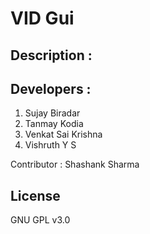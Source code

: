 # VID Gui

## Description :

## Developers :

1. Sujay Biradar
2. Tanmay Kodia
3. Venkat Sai Krishna
4. Vishruth Y S

Contributor : Shashank Sharma

## License
GNU GPL v3.0

